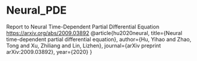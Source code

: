 # Neural_PDE
Report to Neural Time-Dependent Partial Differential Equation
https://arxiv.org/abs/2009.03892
@article{hu2020neural,
  title={Neural time-dependent partial differential equation},
  author={Hu, Yihao and Zhao, Tong and Xu, Zhiliang and Lin, Lizhen},
  journal={arXiv preprint arXiv:2009.03892},
  year={2020}
}
